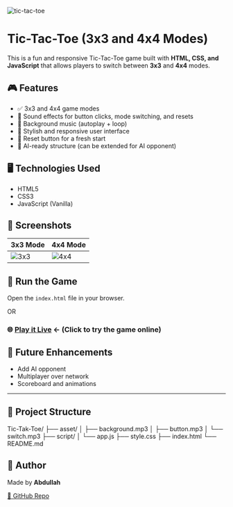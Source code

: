 

![tic-tac-toe](https://github.com/user-attachments/assets/52c4a628-e4ed-4d98-8e95-11f3386e5f91)


# Tic-Tac-Toe (3x3 and 4x4 Modes)

This is a fun and responsive Tic-Tac-Toe game built with **HTML, CSS, and JavaScript** that allows players to switch between **3x3** and **4x4** modes.

## 🎮 Features
- ✅ 3x3 and 4x4 game modes
- 🎵 Sound effects for button clicks, mode switching, and resets
- 🔁 Background music (autoplay + loop)
- 🎨 Stylish and responsive user interface
- 🔄 Reset button for a fresh start
- 🧠 AI-ready structure (can be extended for AI opponent)

## 🖥️ Technologies Used
- HTML5
- CSS3
- JavaScript (Vanilla)

## 📸 Screenshots

| 3x3 Mode              | 4x4 Mode              |
|-----------------------|-----------------------|
| ![3x3](asset/3x3-demo.png) | ![4x4](asset/4x4-demo.png) |

## 🚀 Run the Game
Open the `index.html` file in your browser.

OR

### 🌐 [Play it Live](https://abdullahh545.github.io/Tic-Tak-Toe/) ← (Click to try the game online)

## 🧠 Future Enhancements
- Add AI opponent
- Multiplayer over network
- Scoreboard and animations

---

## 📂 Project Structure
Tic-Tak-Toe/
├── asset/
│ ├── background.mp3
│ ├── button.mp3
│ └── switch.mp3
├── script/
│ └── app.js
├── style.css
├── index.html
└── README.md

## 🙌 Author

Made by **Abdullah**

[🔗 GitHub Repo](https://github.com/abdullahh545/Tic-Tak-Toe)



